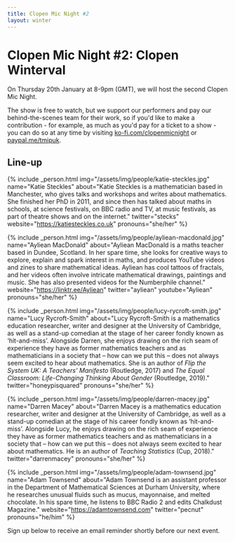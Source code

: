 ```yaml
---
title: Clopen Mic Night #2
layout: winter
---
```


# Clopen Mic Night #2: Clopen Winterval
On Thursday 20th January at 8-9pm (GMT), we will host the second Clopen Mic Night.

The show is free to watch, but we support our performers and pay our behind-the-scenes team 
for their work, so if you'd like to make a contribution - for example, as much as you'd pay 
for a ticket to a show - you can do so at any time by visiting 
[ko-fi.com/clopenmicnight](https://ko-fi.com/clopenmicnight) or
[paypal.me/tmipuk](https://paypal.me/tmipuk).

## Line-up
{% include _person.html
    img="/assets/img/people/katie-steckles.jpg"
    name="Katie Steckles"
    about="Katie Steckles is a mathematician based in Manchester, who gives talks and workshops and writes about mathematics. She finished her PhD in 2011, and since then has talked about maths in schools, at science festivals, on BBC radio and TV, at music festivals, as part of theatre shows and on the internet."
    twitter="stecks"
    website="https://katiesteckles.co.uk"
    pronouns="she/her"
%}

{% include _person.html
    img="/assets/img/people/ayliean-macdonald.jpg"
    name="Ayliean MacDonald"
    about="Ayliean MacDonald is a maths teacher based in Dundee, Scotland. In her spare time, she looks for creative ways to explore, explain and spark interest in maths, and produces YouTube videos and zines to share mathematical ideas. Ayliean has cool tattoos of fractals, and her videos often involve intricate mathematical drawings, paintings and music. She has also presented videos for the Numberphile channel."
    website="https://linktr.ee/Ayliean"
    twitter="ayliean"
    youtube="Ayliean"
    pronouns="she/her"
%}

{% include _person.html
    img="/assets/img/people/lucy-rycroft-smith.jpg"
    name="Lucy Rycroft-Smith"
    about="Lucy Rycroft-Smith is a mathematics education researcher, writer and designer at the University of Cambridge, as well as a stand-up comedian at the stage of her career fondly known as ‘hit-and-miss’. Alongside Darren, she enjoys drawing on the rich seam of experience they have as former mathematics teachers and as mathematicians in a society that – how can we put this – does not always seem excited to hear about mathematics. She is an author of <em>Flip the System UK: A Teachers’ Manifesto</em> (Routledge, 2017) and <em>The Equal Classroom: Life-Changing Thinking About Gender</em> (Routledge, 2019)."
    twitter="honeypisquared"
    pronouns="she/her"
%}

{% include _person.html
    img="/assets/img/people/darren-macey.jpg"
    name="Darren Macey"
    about="Darren Macey is a mathematics education researcher, writer and designer at the University of Cambridge, as well as a stand-up comedian at the stage of his career fondly known as ‘hit-and-miss’. Alongside Lucy, he enjoys drawing on the rich seam of experience they have as former mathematics teachers and as mathematicians in a society that – how can we put this – does not always seem excited to hear about mathematics. He is an author of <em>Teaching Statistics</em> (Cup, 2018)."
    twitter="darrenmacey"
    pronouns="she/her"
%}

{% include _person.html
    img="/assets/img/people/adam-townsend.jpg"
    name="Adam Townsend"
    about="Adam Townsend is an assistant professor in the Department of Mathematical Sciences at Durham University, where he researches unusual fluids such as mucus, mayonnaise, and melted chocolate. In his spare time, he listens to BBC Radio 2 and edits Chalkdust Magazine."
    website="https://adamtownsend.com"
    twitter="pecnut"
    pronouns="he/him"
%}

Sign up below to receive an email reminder shortly before our next event.
<div class="sender-form-field" data-sender-form-id="ks7i2oxmaq7jqdqvszm" style="text-align:center"></div>

